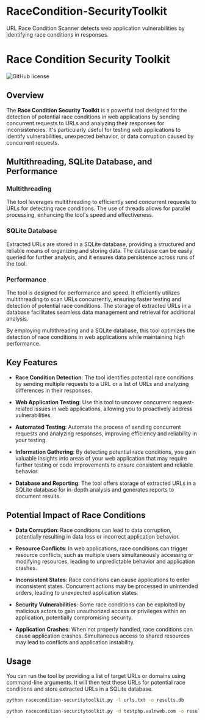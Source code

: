# RaceCondition-SecurityToolkit
URL Race Condition Scanner detects web application vulnerabilities by identifying race conditions in responses.

# Race Condition Security Toolkit

![GitHub license](https://img.shields.io/badge/license-MIT-blue.svg)

## Overview

The **Race Condition Security Toolkit** is a powerful tool designed for the detection of potential race conditions in web applications by sending concurrent requests to URLs and analyzing their responses for inconsistencies. It's particularly useful for testing web applications to identify vulnerabilities, unexpected behavior, or data corruption caused by concurrent requests.

## Multithreading, SQLite Database, and Performance

### Multithreading
The tool leverages multithreading to efficiently send concurrent requests to URLs for detecting race conditions. The use of threads allows for parallel processing, enhancing the tool's speed and effectiveness.

### SQLite Database
Extracted URLs are stored in a SQLite database, providing a structured and reliable means of organizing and storing data. The database can be easily queried for further analysis, and it ensures data persistence across runs of the tool.

### Performance
The tool is designed for performance and speed. It efficiently utilizes multithreading to scan URLs concurrently, ensuring faster testing and detection of potential race conditions. The storage of extracted URLs in a database facilitates seamless data management and retrieval for additional analysis.

By employing multithreading and a SQLite database, this tool optimizes the detection of race conditions in web applications while maintaining high performance.

## Key Features

- **Race Condition Detection**: The tool identifies potential race conditions by sending multiple requests to a URL or a list of URLs and analyzing differences in their responses.

- **Web Application Testing**: Use this tool to uncover concurrent request-related issues in web applications, allowing you to proactively address vulnerabilities.

- **Automated Testing**: Automate the process of sending concurrent requests and analyzing responses, improving efficiency and reliability in your testing.

- **Information Gathering**: By detecting potential race conditions, you gain valuable insights into areas of your web application that may require further testing or code improvements to ensure consistent and reliable behavior.

- **Database and Reporting**: The tool offers storage of extracted URLs in a SQLite database for in-depth analysis and generates reports to document results.

## Potential Impact of Race Conditions

- **Data Corruption**: Race conditions can lead to data corruption, potentially resulting in data loss or incorrect application behavior.

- **Resource Conflicts**: In web applications, race conditions can trigger resource conflicts, such as multiple users simultaneously accessing or modifying resources, leading to unpredictable behavior and application crashes.

- **Inconsistent States**: Race conditions can cause applications to enter inconsistent states. Concurrent actions may be processed in unintended orders, leading to unexpected application states.

- **Security Vulnerabilities**: Some race conditions can be exploited by malicious actors to gain unauthorized access or privileges within an application, potentially compromising security.

- **Application Crashes**: When not properly handled, race conditions can cause application crashes. Simultaneous access to shared resources may lead to conflicts and application instability.

## Usage

You can run the tool by providing a list of target URLs or domains using command-line arguments. It will then test these URLs for potential race conditions and store extracted URLs in a SQLite database. 

```bash
python racecondition-securitytoolkit.py -l urls.txt -o results.db
```

```bash
python racecondition-securitytoolkit.py -d testphp.vulnweb.com -o results.db --report report.html
```

